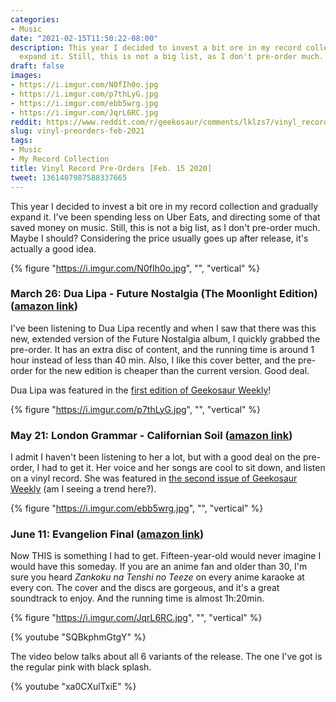 ```yaml
---
categories:
- Music
date: "2021-02-15T11:50:22-08:00"
description: This year I decided to invest a bit ore in my record collection and gradually
  expand it. Still, this is not a big list, as I don't pre-order much.
draft: false
images:
- https://i.imgur.com/N0fIh0o.jpg
- https://i.imgur.com/p7thLyG.jpg
- https://i.imgur.com/ebb5wrg.jpg
- https://i.imgur.com/JqrL6RC.jpg
reddit: https://www.reddit.com/r/geekosaur/comments/lklzs7/vinyl_record_preorders_feb_15_2020/
slug: vinyl-preorders-feb-2021
tags:
- Music
- My Record Collection
title: Vinyl Record Pre-Orders [Feb. 15 2020]
tweet: 1361407987588337665
---
```


This year I decided to invest a bit ore in my record collection and gradually expand it. I've been spending less on Uber Eats, and directing some of that saved money on music. Still, this is not a big list, as I don't pre-order much. Maybe I should? Considering the price usually goes up after release, it's actually a good idea.

{% figure "https://i.imgur.com/N0fIh0o.jpg", "", "vertical" %}

<!--more-->

### March 26: Dua Lipa - Future Nostalgia (The Moonlight Edition) ([amazon link](https://amzn.to/3alGSI1))

I've been listening to Dua Lipa recently and when I saw that there was this new, extended version of the Future Nostalgia album, I quickly grabbed the pre-order. It has an extra disc of content, and the running time is around 1 hour instead of less than 40 min. Also, I like this cover better, and the pre-order for the new edition is cheaper than the current version. Good deal.

Dua Lipa was featured in the [first edition of Geekosaur Weekly](https://geekosaur.com/post/geekosaur_weekly_1/)!

{% figure "https://i.imgur.com/p7thLyG.jpg", "", "vertical" %}

### May 21: London Grammar - Californian Soil ([amazon link](https://amzn.to/2LSj1q6))

I admit I haven't been listening to her a lot, but with a good deal on the pre-order, I had to get it. Her voice and her songs are cool to sit down, and listen on a vinyl record. She was featured in [the second issue of Geekosaur Weekly](https://geekosaur.com/post/geekosaur-weekly-2/) (am I seeing a trend here?).

{% figure "https://i.imgur.com/ebb5wrg.jpg", "", "vertical" %}

### June 11: Evangelion Final ([amazon link](https://amzn.to/37fvBqM))

Now THIS is something I had to get. Fifteen-year-old would never imagine I would have this someday. If you are an anime fan and older than 30, I'm sure you heard *Zankoku na Tenshi no Teeze* on every anime karaoke at every con. The cover and the discs are gorgeous, and it's a great soundtrack to enjoy. And the running time is almost 1h:20min.

{% figure "https://i.imgur.com/JqrL6RC.jpg", "", "vertical" %}

{% youtube "SQBkphmGtgY" %}

The video below talks about all 6 variants of the release. The one I've got is the regular pink with black splash.

{% youtube "xa0CXulTxiE" %}
